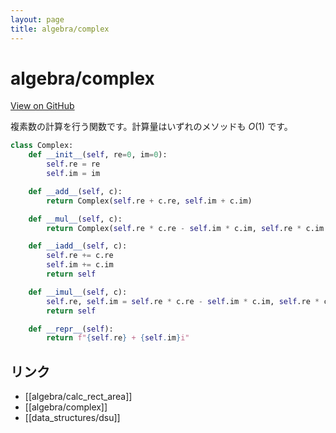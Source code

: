 ```yaml
---
layout: page
title: algebra/complex
---
```


# algebra/complex

[View on GitHub](https://github.com/moyomogi/python_2022_lib/blob/master/lib/algebra/complex.py)

複素数の計算を行う関数です。計算量はいずれのメソッドも $O(1)$ です。

```py
class Complex:
    def __init__(self, re=0, im=0):
        self.re = re
        self.im = im

    def __add__(self, c):
        return Complex(self.re + c.re, self.im + c.im)

    def __mul__(self, c):
        return Complex(self.re * c.re - self.im * c.im, self.re * c.im + self.im * c.re)

    def __iadd__(self, c):
        self.re += c.re
        self.im += c.im
        return self

    def __imul__(self, c):
        self.re, self.im = self.re * c.re - self.im * c.im, self.re * c.im + self.im * c.re
        return self

    def __repr__(self):
        return f"{self.re} + {self.im}i"
```

## リンク
- [[algebra/calc_rect_area]]
- [[algebra/complex]]
- [[data_structures/dsu]]
